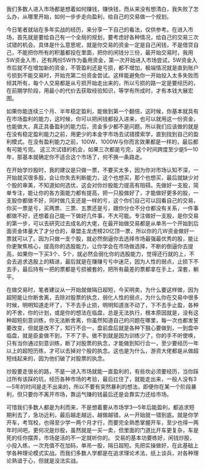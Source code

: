 我们多数人进入市场都是想着如何赚钱，赚快钱，而从来没有想清白，我失败了怎么办，从哪里开始，如何一步步走向盈利，给自己的交易做一个规划。

今日笔者就站在多年实战的经历，来分享一下自己的看法，仅供参考。在进入市场，首先就是要给自己有一个全局的规划，要考虑好各种情况，给自己的交易三次试错的机会。具体是什么意思呢，就是你交易的资金一定是自己闲钱，不是借贷自己，不能把你所有的积蓄都投在里面，把你的闲钱分三份，最开始交易时，我用5W资金入市，还有两份5W作为备用资金，第一次开始进入市场尝试，5W资金入市后就不在增加新的资金，不管盈利还是亏损，都不增加，极端情况就是直到账户亏损到不能交易时，开始充第二份资金尝试。这样能避免你一开始投入太多失败而倾其所有，每个人交易都是从亏损开始走出来的，所以亏损的路一定是要经历的，在前期学阶段，用最小的代价去获取经验知识，等学有所成时，才有本钱大展宏图。

如果你能连续三个月、半年稳定盈利，能做到第一个翻倍，这时候，你基本就具有在市场盈利的能力，这时候，你可以把闲钱都投入进来，也可以就用这一份资金，也能做大，真正具备盈利的能力后，资金多少都不是问题。所以我们应该做的就是在没有稳定盈利能力之前，用更少的本金字市场去试错摸索学，直到找到自己的盈利模式。在没有盈利能力之前，100W、1000W与你而言效果都是一样的，最后都有可能亏完。
这三次试错的机会，如果三次都是亏完，这个时间跨度至少是5—10年，那基本就确定你不适合这个市场了，何不换一条路走。

在开始学炒股时，我的建议是只做一票，不要买太多，因为你对市场认知不深，一开始就买很多股，会让你失去判断能力，这个也想买，那个也想买，最后就缺少对个股的审美，不知道如何选优，这会对你炒股能力提高有阻碍。先做好一支股，简单专注，能让你的各方面能力都有提高，把一只股做好了，才能做好更多的股，一支股你都做不好，同时做几支还是一样的亏，这个你们自己可以回看自己的交易，你买一票是亏，买两票、三票、五票还是亏，跟你分仓不分仓都没有关系，一件事都做不好，还想着自己能一下做好几件事，不大可能。专注做好一支股，是你交易的第一步，可以去研究过去成名的大佬，在最开始做交易都是从单吊一个开始到后面资金体量大了才分仓的，章盟主龙虎榜20亿顶一票，所以你的几W资金做好一票就可以了。因为只做一支个股，就必然倒逼你去选择市场最强最优秀的股，能让你更聚焦核心，提高你的选股能力，让你学会在市场做选择，不断的倒逼你去提高，如果你一下买3个、5个，就必然会弱化你的选股能力，觉得还行就的上，不会去追求选股上的精进，最后就是在赚赚亏亏中迷茫，因为人性的弱点，止损下不去手，最后持有一把的票都是亏损被套的，把所有最差的票都拿在手上，深套，躺平。

在做交易时，笔者建议从一开始就做隔日超短，今买明卖，为什么要这样做，因为超短能让你断舍离，去除对股票的执念，弱化人性的弱点，为什么你在交易中很多时候，明明知道走坏了，下不去手止损，明明知道涨不动了，下不去手止盈，各种的不舍，你的计划，或是你的想法在临盘，总是无法执行，根本原因就是，没有这种超短刻意训练，你无法断舍离，你虽然知道自己的问题在哪里，每一次也都发誓要改变，但就是改不了，知行不合一，盘前盘后就是各种下狠心要做到，一到盘中临盘，就是臣妾做不到，下不了手。做不到就是因为训练少了，你的手不听使唤，只有当你通过刻意训练，断了对股票的执念，才能做到知行合一，至少要经历一年以上的超短历练，才可以去掉对个股的执念。这也是为什么，游资大佬都是从做超短线起来的，因为他们破了对股票的执念。

炒股要走很长的路，不是一进入市场就能一直盈利的，有些坎必须要经历，当你踩过所有该踩的坑，经历各种市场的考验，最后扛住了，就能走出来，一般人没有3—5年的时间是走不出来的，所以不要有突然暴利的想法，即便你在某一个阶段暴利，但只要你不离开市场，靠运气赚的钱最后还是会靠实力还给市场。

可惜我们多数人都是为利而来，不是想着要从市场学3—5年后能盈利，都追求短期利去了，急功近利，最后越走越远，越做越错，从一开始就一错到底。就是你学开车，考驾校，也得至少学一两个月才行，而要完全熟悉掌握开车，至少也得一两年时间吧，更何况是炒股，虽然就是一买一卖，但里面的门道比开车更复杂，车是死的任你摆弄，市场是活的不一定就听你的。
交易的基本功要练好，闲钱炒股，小投入练，一次充值不在加码，单吊一股，隔日超短。先把实操做好，在此基础上学各种理论模式实战。而我们多数人学都是在追求理论术法，纸上谈兵，对各种理论熟谙于心，但就是没法实战。